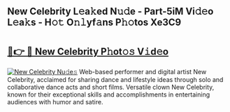 ## New Celebrity L𝚎a𝚔ed N𝚞𝚍e - Part-5iM Vi𝚍𝚎o L𝚎a𝚔s - H𝚘𝚝 O𝚗𝚕yf𝚊ns P𝚑𝚘tos Xe3C9

# <h2><a href="http://kf1z8sj.oniu.top/?m=New+Celebrity">🔗👉 🔴 New Celebrity P𝚑ot𝚘𝚜 V𝚒d𝚎o</a></h2>

[![New Celebrity Nu𝚍e𝚜](https://i.imgur.com/0qMVB7G.gif)](http://kf1z8sj.oniu.top/?m=New+Celebrity)
Web-based performer and digital artist New Celebrity, acclaimed for sharing dance and lifestyle ideas through solo and collaborative dance acts and short films. Versatile clown New Celebrity, known for their exceptional skills and accomplishments in entertaining audiences with humor and satire.  
